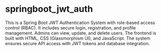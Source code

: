# springboot_jwt_auth
This is a Spring Boot JWT Authentication System with role-based access control (RBAC). It includes secure login, registration, and profile management. Admins can view, update, and delete users. The frontend is built with HTML, CSS (Glassmorphism UI), and JavaScript. The system ensures secure API access with JWT tokens and database integration.
